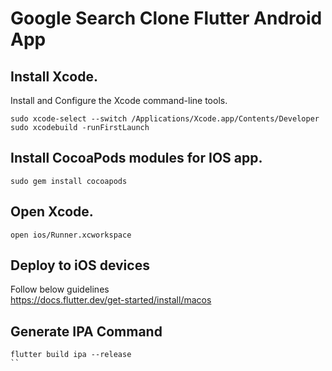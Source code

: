 # Google Search Clone Flutter Android App

## Install Xcode.
Install and Configure the Xcode command-line tools. 
```
sudo xcode-select --switch /Applications/Xcode.app/Contents/Developer
sudo xcodebuild -runFirstLaunch
```

## Install CocoaPods modules for IOS app.
```
sudo gem install cocoapods
```

## Open Xcode.

```
open ios/Runner.xcworkspace
```

## Deploy to iOS devices
Follow below guidelines  
https://docs.flutter.dev/get-started/install/macos

## Generate IPA Command
```
flutter build ipa --release
``